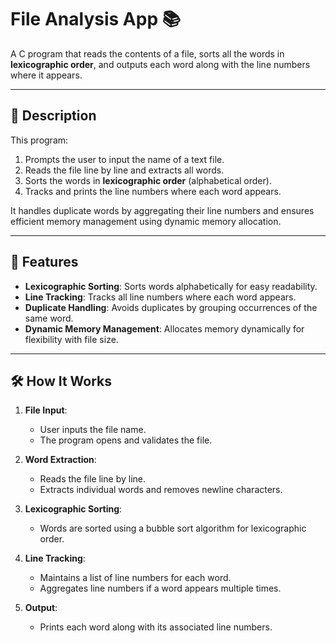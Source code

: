 
# File Analysis App  📚

A C program that reads the contents of a file, sorts all the words in **lexicographic order**, and outputs each word along with the line numbers where it appears.

---

## 📖 Description

This program:
1. Prompts the user to input the name of a text file.
2. Reads the file line by line and extracts all words.
3. Sorts the words in **lexicographic order** (alphabetical order).
4. Tracks and prints the line numbers where each word appears.

It handles duplicate words by aggregating their line numbers and ensures efficient memory management using dynamic memory allocation.

---

## 🚀 Features

- **Lexicographic Sorting**: Sorts words alphabetically for easy readability.
- **Line Tracking**: Tracks all line numbers where each word appears.
- **Duplicate Handling**: Avoids duplicates by grouping occurrences of the same word.
- **Dynamic Memory Management**: Allocates memory dynamically for flexibility with file size.

---

## 🛠️ How It Works

1. **File Input**:
   - User inputs the file name.
   - The program opens and validates the file.

2. **Word Extraction**:
   - Reads the file line by line.
   - Extracts individual words and removes newline characters.

3. **Lexicographic Sorting**:
   - Words are sorted using a bubble sort algorithm for lexicographic order.

4. **Line Tracking**:
   - Maintains a list of line numbers for each word.
   - Aggregates line numbers if a word appears multiple times.

5. **Output**:
   - Prints each word along with its associated line numbers.
